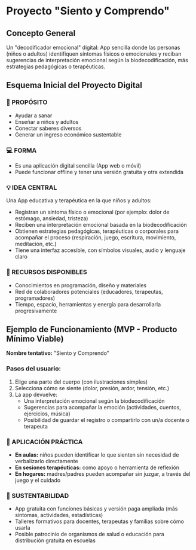 # Proyecto "Siento y Comprendo"

## Concepto General

Un "decodificador emocional" digital: App sencilla donde las personas (niños o adultos) identifiquen síntomas físicos o emocionales y reciban sugerencias de interpretación emocional según la biodecodificación, más estrategias pedagógicas o terapéuticas.

## Esquema Inicial del Proyecto Digital

### 🧭 PROPÓSITO
- Ayudar a sanar
- Enseñar a niños y adultos
- Conectar saberes diversos
- Generar un ingreso económico sustentable

### 💻 FORMA
- Es una aplicación digital sencilla (App web o móvil)
- Puede funcionar offline y tener una versión gratuita y otra extendida

### 💡 IDEA CENTRAL
Una App educativa y terapéutica en la que niños y adultos:
- Registran un síntoma físico o emocional (por ejemplo: dolor de estómago, ansiedad, tristeza)
- Reciben una interpretación emocional basada en la biodecodificación
- Obtienen estrategias pedagógicas, terapéuticas o corporales para acompañar el proceso (respiración, juego, escritura, movimiento, meditación, etc.)
- Tiene una interfaz accesible, con símbolos visuales, audio y lenguaje claro

### 🧰 RECURSOS DISPONIBLES
- Conocimientos en programación, diseño y materiales
- Red de colaboradores potenciales (educadores, terapeutas, programadores)
- Tiempo, espacio, herramientas y energía para desarrollarla progresivamente

## Ejemplo de Funcionamiento (MVP - Producto Mínimo Viable)

**Nombre tentativo:** "Siento y Comprendo"

### Pasos del usuario:
1. Elige una parte del cuerpo (con ilustraciones simples)
2. Selecciona cómo se siente (dolor, presión, ardor, tensión, etc.)
3. La app devuelve:
   - Una interpretación emocional según la biodecodificación
   - Sugerencias para acompañar la emoción (actividades, cuentos, ejercicios, música)
   - Posibilidad de guardar el registro o compartirlo con un/a docente o terapeuta

### 🧠 APLICACIÓN PRÁCTICA
- **En aulas:** niños pueden identificar lo que sienten sin necesidad de verbalizarlo directamente
- **En sesiones terapéuticas:** como apoyo o herramienta de reflexión
- **En hogares:** madres/padres pueden acompañar sin juzgar, a través del juego y el cuidado

### 💸 SUSTENTABILIDAD
- App gratuita con funciones básicas y versión paga ampliada (más síntomas, actividades, estadísticas)
- Talleres formativos para docentes, terapeutas y familias sobre cómo usarla
- Posible patrocinio de organismos de salud o educación para distribución gratuita en escuelas
